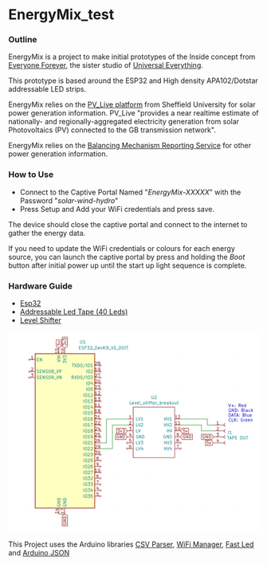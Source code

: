 # EnergyMix_test

### Outline 

EnergyMix is a project to make initial prototypes of the Inside concept from [Everyone Forever](https://www.everyoneforever.com/), the sister studio of [Universal Everything](https://www.universaleverything.com/).

This prototype is based around the ESP32 and High density APA102/Dotstar addressable LED strips.

EnergyMix relies on the [PV_Live platform](https://www.solar.sheffield.ac.uk/pvlive/) from Sheffield University for solar power generation information. PV_Live "provides a near realtime estimate of nationally- and regionally-aggregated electricity generation from solar Photovoltaics (PV) connected to the GB transmission network".

EnergyMix relies on the [Balancing Mechanism Reporting Service](https://www.bmreports.com/bmrs/?q=eds/main) for other power generation information.

### How to Use

- Connect to the Captive Portal Named "_EnergyMix-XXXXX_" with the Password "_solar-wind-hydro_"
- Press Setup and Add your WiFi credentials and press save.

The device should close the captive portal and connect to the internet to gather the energy data.

If you need to update the WiFi credentials or colours for each energy source, you can launch the captive portal by press and holding the _Boot_ button after initial power up until the start up light sequence is complete.


### Hardware Guide

- [Esp32](https://www.amazon.co.uk/ESP-32S-Development-2-4GHz-Bluetooth-Antenna/dp/B071JR9WS9/ref=sr_1_3?crid=1C49KKM9QVDHF&keywords=esp32s&qid=1646922921&sprefix=esp32s%2Caps%2C164&sr=8-3)
- [Addressable Led Tape (40 Leds)](https://coolcomponents.co.uk/products/apa102-digital-rgb-addressable-led-weatherproof-strip-144-led-1m-adafruit-dotstar-compatible?_pos=10&_sid=0066bb396&_ss=r)
- [Level Shifter](https://www.amazon.co.uk/ARCELI-Channels-Converter-Bi-Directional-Shifter/dp/B07RDHR315/ref=sr_1_8?crid=1QDL958AQ3QDG&keywords=level+shifter&qid=1646923699&sprefix=level+shifte%2Caps%2C146&sr=8-8)

![Simple Wiring Diagram](https://github.com/v-a-s-t/EnergyMix_test/blob/main/schematic_simple.png?raw=true)

This Project uses the Arduino libraries [CSV Parser](https://github.com/michalmonday/CSV-Parser-for-Arduino), [WiFi Manager](https://github.com/tzapu/WiFiManager), [Fast Led](https://github.com/FastLED/FastLED) and [Arduino JSON](https://github.com/bblanchon/ArduinoJson)

